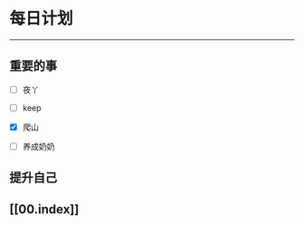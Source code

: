 
# 每日计划
---
## 重要的事

- [ ]    夜丫
- [ ]   keep
- [x]  爬山
- [ ] 养成奶奶



## 提升自己

  



## [[00.index]]










